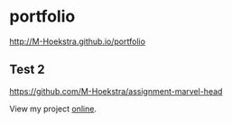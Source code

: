 # portfolio
http://M-Hoekstra.github.io/portfolio

## Test 2
https://github.com/M-Hoekstra/assignment-marvel-head

View my project [online](https://M-Hoekstra.github.io/portfolio).
